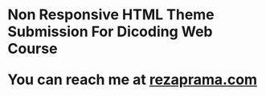 <h1>Non Responsive HTML Theme Submission For Dicoding Web Course</b>

You can reach me at <b><a href="https://rezaprama.com">rezaprama.com</a><b>
